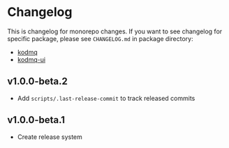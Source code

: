 # Changelog

This is changelog for monorepo changes. If you want to see changelog for specific package, please see `CHANGELOG.md` in package directory:
- [kodmq](./packages/kodmq/CHANGELOG.md)
- [kodmq-ui](./packages/kodmq-ui/CHANGELOG.md)

[//]: # (HeaderEnd)

## v1.0.0-beta.2

- Add `scripts/.last-release-commit` to track released commits

## v1.0.0-beta.1

- Create release system
